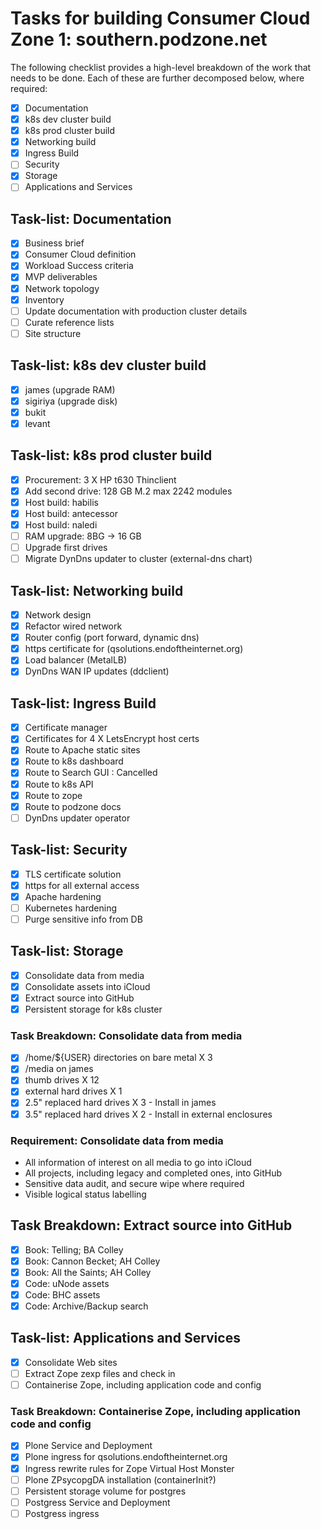 # Tasks for building Consumer Cloud Zone 1: southern.podzone.net

The following checklist provides a high-level breakdown of the work that needs to be done. Each of these are further decomposed below, where required:

- [X] Documentation
- [X] k8s dev cluster build
- [X] k8s prod cluster build
- [X] Networking build
- [X] Ingress Build
- [ ] Security
- [X] Storage
- [ ] Applications and Services

## Task-list: Documentation

- [X] Business brief
- [X] Consumer Cloud definition
- [X] Workload Success criteria
- [X] MVP deliverables
- [X] Network topology
- [X] Inventory
- [ ] Update documentation with production cluster details
- [ ] Curate reference lists
- [ ] Site structure

## Task-list: k8s dev cluster build

- [X] james (upgrade RAM)
- [X] sigiriya (upgrade disk)
- [X] bukit
- [X] levant

## Task-list: k8s prod cluster build

- [X] Procurement: 3 X HP t630 Thinclient
- [X] Add second drive:  128 GB M.2 max 2242 modules
- [X] Host build: habilis
- [X] Host build: antecessor
- [X] Host build: naledi
- [ ] RAM upgrade: 8BG -> 16 GB
- [ ] Upgrade first drives
- [ ] Migrate DynDns updater to cluster (external-dns chart)

## Task-list: Networking build

- [X] Network design
- [X] Refactor wired network
- [X] Router config (port forward, dynamic dns)
- [X] https certificate for (qsolutions.endoftheinternet.org)
- [X] Load balancer (MetalLB)
- [X] DynDns WAN IP updates (ddclient)

## Task-list: Ingress Build

- [X] Certificate manager
- [X] Certificates  for 4 X LetsEncrypt host certs
- [X] Route to Apache static sites
- [X] Route to k8s dashboard
- [X] Route to Search GUI : Cancelled
- [X] Route to k8s API
- [X] Route to zope
- [X] Route to podzone docs
- [ ] DynDns updater operator

## Task-list: Security

- [X] TLS certificate solution
- [X] https for all external access
- [X] Apache hardening
- [ ] Kubernetes hardening
- [ ] Purge sensitive info from DB

## Task-list: Storage

- [X] Consolidate data from media
- [X] Consolidate assets into iCloud
- [X] Extract source into GitHub
- [X] Persistent storage for k8s cluster

### Task Breakdown: Consolidate data from media

- [X] /home/${USER} directories on bare metal X 3
- [X] /media on james
- [X] thumb drives X 12
- [X] external hard drives X 1
- [X] 2.5" replaced hard drives X 3 - Install in james
- [X] 3.5" replaced hard drives X 2 - Install in external enclosures

### Requirement: Consolidate data from media

- All information of interest on all media to go into iCloud
- All projects, including legacy and completed ones, into GitHub
- Sensitive data audit, and secure wipe where required
- Visible logical status labelling

## Task Breakdown: Extract source into GitHub

- [X] Book: Telling; BA Colley
- [X] Book: Cannon Becket; AH Colley
- [X] Book: All the Saints; AH Colley
- [X] Code: uNode assets
- [X] Code: BHC assets
- [X] Code: Archive/Backup search

## Task-list: Applications and Services

- [X] Consolidate Web sites
- [ ] Extract Zope zexp files and check in
- [ ] Containerise Zope, including application code and config

### Task Breakdown: Containerise Zope, including application code and config

- [X] Plone Service and Deployment
- [X] Plone ingress for qsolutions.endoftheinternet.org
- [X] Ingress rewrite rules for Zope Virtual Host Monster
- [ ] Plone ZPsycopgDA installation (containerInit?)
- [ ] Persistent storage volume for postgres
- [ ] Postgress Service and Deployment
- [ ] Postgress ingress
